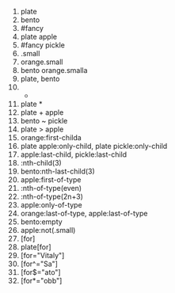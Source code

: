 1.  plate
2.  bento
3.  #fancy
4.  plate apple
5.  #fancy pickle
6.  .small
7.  orange.small
8.  bento orange.smalla
9.  plate, bento
10. -
11. plate \*
12. plate + apple
13. bento ~ pickle
14. plate > apple
15. orange:first-childa
16. plate apple:only-child, plate pickle:only-child
17. apple:last-child, pickle:last-child
18. :nth-child(3)
19. bento:nth-last-child(3)
20. apple:first-of-type
21. :nth-of-type(even)
22. :nth-of-type(2n+3)
23. apple:only-of-type
24. orange:last-of-type, apple:last-of-type
25. bento:empty
26. apple:not(.small)
27. [for]
28. plate[for]
29. [for="Vitaly"]
30. [for^="Sa"]
31. [for$="ato"]
32. [for*="obb"]
